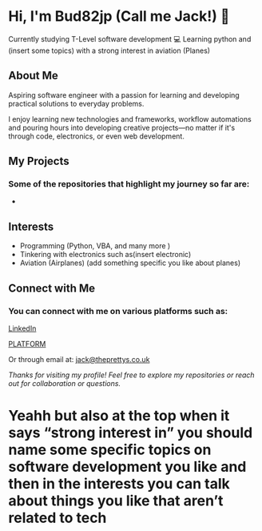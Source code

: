 # Hi, I'm Bud82jp (Call me Jack!) 👋

Currently studying T-Level software development 💻
Learning python and (insert some topics) with a strong interest in aviation (Planes)

## About Me

Aspiring software engineer with a passion for learning and developing practical solutions to everyday problems.

 I enjoy learning new technologies and frameworks, workflow automations and pouring hours into developing creative projects—no matter if it's through code, electronics, or even web development.

## My Projects

### Some of the repositories that highlight my journey so far are:
-

## Interests

- Programming (Python, VBA, and many more )
- Tinkering with electronics such as(insert electronic)
- Aviation (Airplanes) (add something specific you like about planes)

## Connect with Me
### You can connect with me on various platforms such as:
[LinkedIn](https://www.linkedin.com/in/jack-pretty-8992ab376/)

[PLATFORM](PLATFORM)

Or through email at:
jack@theprettys.co.uk

*Thanks for visiting my profile! Feel free to explore my repositories or reach out for collaboration or questions.*

# Yeahh but also at the top when it says “strong interest in” you should name some specific topics on software development you like and then in the interests you can talk about things you like that aren’t related to tech
